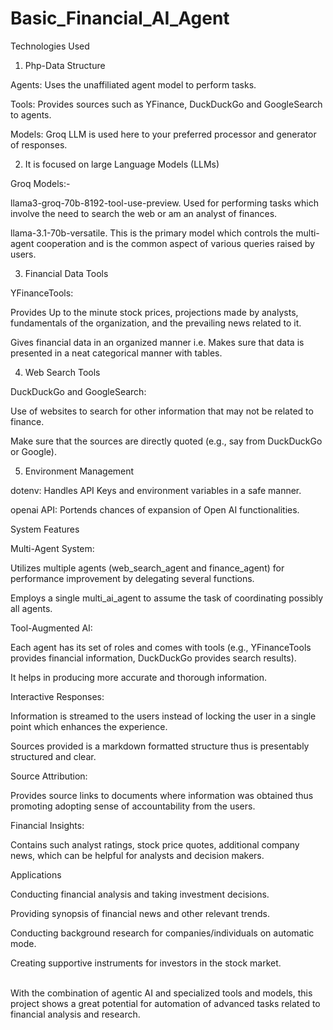 # Basic_Financial_AI_Agent
Technologies Used

1. Php-Data Structure

Agents: Uses the unaffiliated agent model to perform tasks.

Tools: Provides sources such as YFinance, DuckDuckGo and GoogleSearch to agents.

Models: Groq LLM is used here to your preferred processor and generator of responses.

2. It is focused on large Language Models (LLMs)

Groq Models:-

llama3-groq-70b-8192-tool-use-preview. Used for performing tasks which involve the need to search the web or am an analyst of finances.

llama-3.1-70b-versatile. This is the primary model which controls the multi-agent cooperation and is the common aspect of various queries raised by users.

3. Financial Data Tools

YFinanceTools:

Provides Up to the minute stock prices, projections made by analysts, fundamentals of the organization, and the prevailing news related to it.

Gives financial data in an organized manner i.e. Makes sure that data is presented in a neat categorical manner with tables.

4. Web Search Tools

DuckDuckGo and GoogleSearch:

Use of websites to search for other information that may not be related to finance.

Make sure that the sources are directly quoted (e.g., say from DuckDuckGo or Google).

5. Environment Management

dotenv: Handles API Keys and environment variables in a safe manner.

openai API: Portends chances of expansion of Open AI functionalities.
<br>

System Features

Multi-Agent System:

Utilizes multiple agents (web_search_agent and finance_agent) for performance improvement by delegating several functions.

Employs a single multi_ai_agent to assume the task of coordinating possibly all agents.

Tool-Augmented AI:

Each agent has its set of roles and comes with tools (e.g., YFinanceTools provides financial information, DuckDuckGo provides search results).

It helps in producing more accurate and thorough information.

Interactive Responses:

Information is streamed to the users instead of locking the user in a single point which enhances the experience.

Sources provided is a markdown formatted structure thus is presentably structured and clear.

Source Attribution:

Provides source links to documents where information was obtained thus promoting adopting sense of accountability from the users.

Financial Insights:

Contains such analyst ratings, stock price quotes, additional company news, which can be helpful for analysts and decision makers.

Applications

Conducting financial analysis and taking investment decisions.

Providing synopsis of financial news and other relevant trends.

Conducting background research for companies/individuals on automatic mode.

Creating supportive instruments for investors in the stock market.

<br>
With the combination of agentic AI and specialized tools and models, this project shows a great potential for automation of advanced tasks related to financial analysis and research.

